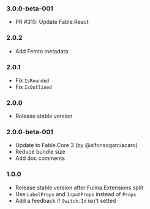 ### 3.0.0-beta-001

* PR #315: Update Fable.React

### 2.0.2

* Add Femto metadata

### 2.0.1

* Fix `IsRounded`
* Fix `IsOutlined`

### 2.0.0

* Release stable version

### 2.0.0-beta-001

* Update to Fable.Core 3 (by @alfonsogarciacaro)
* Reduce bundle size
* Add doc comments

### 1.0.0

* Release stable version after Fulma.Extensions split
* Use `LabelProps` and `InputProps` instead of `Props`
* Add a feedback if `Switch.Id` isn't setted
